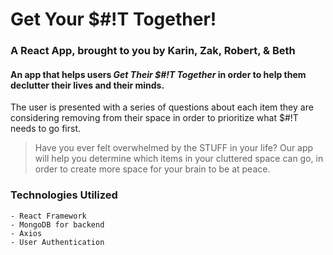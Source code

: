 # Get Your $\#!T Together! #

### A React App, brought to you by Karin, Zak, Robert, & Beth ###

#### An app that helps users _Get Their $\#!T Together_ in order to help them declutter their lives and their minds. ####

The user is presented with a series of questions about each item they are considering removing from their space in order to prioritize what $\#!T needs to go first.

> Have you ever felt overwhelmed by the STUFF in your life?  Our app will help you determine which items in your cluttered space can go, in order to create more space for your brain to be at peace.


### Technologies Utilized ###
```
- React Framework
- MongoDB for backend
- Axios
- User Authentication
```

